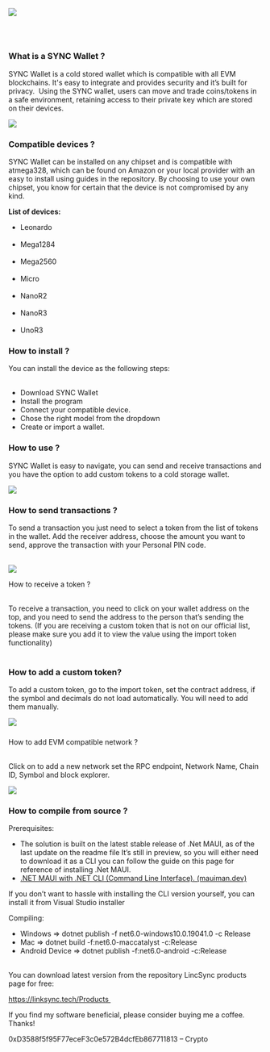 ![](https://ckeditor.com/apps/ckfinder/userfiles/files/logo.png)

##   
 

### **What is a SYNC Wallet ?**

SYNC Wallet is a cold stored wallet which is compatible with all EVM blockchains. It's easy to integrate and provides security and it’s built for privacy.  Using the SYNC wallet, users can move and trade coins/tokens in a safe environment, retaining access to their private key which are stored on their devices.   

![](https://33333.cdn.cke-cs.com/kSW7V9NHUXugvhoQeFaf/images/4c71394546844cb06265f25f4d8ee1d08237f632dd8c215b.png)

### Compatible devices ?

SYNC Wallet can be installed on any chipset and is compatible with atmega328, which can be found on Amazon or your local provider with an easy to install using guides in the repository. By choosing to use your own chipset, you know for certain that the device is not compromised by any kind. 

**List of devices:**

*   Leonardo  
           
*   Mega1284  
           
*   Mega2560  
          
*   Micro  
     
*   NanoR2  
     
*   NanoR3  
     
*   UnoR3

### **How to install ?**

You can install the device as the following steps:   
 

*   Download SYNC Wallet  
*   Install the program  
*   Connect your compatible device.  
*   Chose the right model from the dropdown  
*   Create or import a wallet. 

### **How to use ?**

SYNC Wallet is easy to navigate, you can send and receive transactions and you have the option to add custom tokens to a cold storage wallet.

![](https://33333.cdn.cke-cs.com/kSW7V9NHUXugvhoQeFaf/images/032ef290afcbb7b9df0d34ee593371bf19cc83aff279c156.png)

### How to send transactions ?

To send a transaction you just need to select a token from the list of tokens in the wallet. Add the receiver address, choose the amount you want to send, approve the transaction with your Personal PIN code.   
 

![](https://33333.cdn.cke-cs.com/kSW7V9NHUXugvhoQeFaf/images/0b56a7a790bb113f706743c5170442cf22c26f33c69c2d7c.png)

How to receive a token ?  
 

To receive a transaction, you need to click on your wallet address on the top, and you need to send the address to the person that’s sending the tokens. (If you are receiving a custom token that is not on our official list, please make sure you add it to view the value using the import token functionality)    
 

### How to add a custom token?

To add a custom token, go to the import token, set the contract address, if the symbol and decimals do not load automatically. You will need to add them manually. 

![](https://33333.cdn.cke-cs.com/kSW7V9NHUXugvhoQeFaf/images/ecb1d8fcf3f1cb3ea7bb21e7cbc03ec2b431da73274ec4ac.png)

###   
  
How to add EVM compatible network ?   
 

Click on to add a new network set the RPC endpoint, Network Name, Chain ID, Symbol and block explorer.

![](https://33333.cdn.cke-cs.com/kSW7V9NHUXugvhoQeFaf/images/19bfcdc21e4e375eb2ee7f7df63e407f47d92ec5b8d6f023.png)

### How to compile from source ?  

Prerequisites:  

*   The solution is built on the latest stable release of .Net MAUI, as of the last update on the readme file It’s still in preview, so you will either need to download it as a CLI you can follow the guide on this page for reference of installing .Net MAUI. 
*   [.NET MAUI with .NET CLI (Command Line Interface). (mauiman.dev)](https://mauiman.dev/maui_cli_commandlineinterface.html) 

If you don’t want to hassle with installing the CLI version yourself, you can install it from Visual Studio installer

Compiling: 

*   Windows => dotnet publish -f net6.0-windows10.0.19041.0 -c Release 
*   Mac => dotnet build -f:net6.0-maccatalyst -c:Release 
*   Android Device => dotnet publish -f:net6.0-android -c:Release   
     

You can download latest version from the repository LincSync products page for free: 

https://linksync.tech/Products 

If you find my software beneficial, please consider buying me a coffee. Thanks! 

0xD3588f5f95F77eceF3c0e572B4dcfEb867711813 – Crypto
